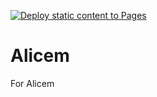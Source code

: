 [![Deploy static content to Pages](https://github.com/DrR7data/Alicem/actions/workflows/static.yml/badge.svg)](https://github.com/DrR7data/Alicem/actions/workflows/static.yml)
# Alicem
For Alicem
